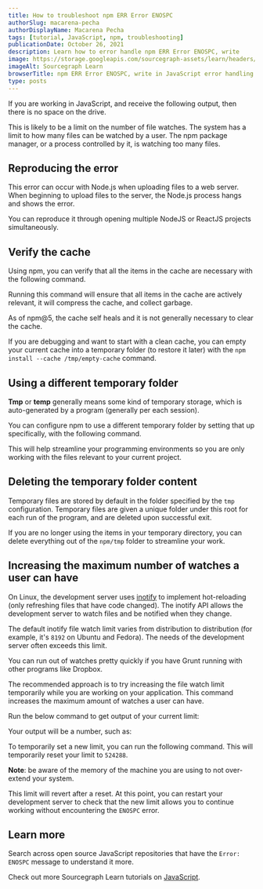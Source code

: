```yaml
---
title: How to troubleshoot npm ERR Error ENOSPC
authorSlug: macarena-pecha
authorDisplayName: Macarena Pecha
tags: [tutorial, JavaScript, npm, troubleshooting]
publicationDate: October 26, 2021
description: Learn how to error handle npm ERR Error ENOSPC, write
image: https://storage.googleapis.com/sourcegraph-assets/learn/headers/sourcegraph-learn-header.png
imageAlt: Sourcegraph Learn
browserTitle: npm ERR Error ENOSPC, write in JavaScript error handling
type: posts
---
```


If you are working in JavaScript, and receive the following output, then there is no space on the drive. 

<Highlighter
input='Error: ENOSPC.'
language='bash'
/>

This is likely to be a limit on the number of file watches. The system has a limit to how many files can be watched by a user. The npm package manager, or a process controlled by it, is watching too many files. 

## Reproducing the error

This error can occur with Node.js when uploading files to a web server. When beginning to upload files to the server, the Node.js process hangs and shows the error.

You can reproduce it through opening multiple NodeJS or ReactJS projects simultaneously.

## Verify the cache 

Using npm, you can verify that all the items in the cache are necessary with the following command.

<Highlighter
input='npm cache verify'
language='bash'
/>

Running this command will ensure that all items in the cache are actively relevant, it will compress the cache, and collect garbage.

As of npm@5, the cache self heals and it is not generally necessary to clear the cache. 

If you are debugging and want to start with a clean cache, you can empty your current cache into a temporary folder (to restore it later) with the `npm install --cache /tmp/empty-cache` command.

## Using a different temporary folder

**Tmp** or **temp** generally means some kind of temporary storage, which is auto-generated by a program (generally per each session).

You can configure npm to use a different temporary folder by setting that up specifically, with the following command. 

<Highlighter
input='npm config set tmp /path/to/some/other/dir'
language='bash'
/>

This will help streamline your programming environments so you are only working with the files relevant to your current project.

## Deleting the temporary folder content

Temporary files are stored by default in the folder specified by the `tmp` configuration. Temporary files are given a unique folder under this root for each run of the program, and are deleted upon successful exit.

If you are no longer using the items in your temporary directory, you can delete everything out of the `npm/tmp` folder to streamline your work. 

## Increasing the maximum number of watches a user can have

On Linux, the development server uses [inotify](https://en.wikipedia.org/wiki/Inotify) to implement hot-reloading (only refreshing files that have code changed). The inotify API allows the development server to watch files and be notified when they change.

The default inotify file watch limit varies from distribution to distribution (for example, it's `8192` on Ubuntu and Fedora). The needs of the development server often exceeds this limit.

You can run out of watches pretty quickly if you have Grunt running with other programs like Dropbox.

The recommended approach is to try increasing the file watch limit temporarily while you are working on your application. This command increases the maximum amount of watches a user can have.

Run the below command to get output of your current limit:

<Highlighter
input='sysctl fs.inotify.max_user_watches'
language='bash'
/>

Your output will be a number, such as:

<Highlighter
input='8192'
language='bash'
/>

To temporarily set a new limit, you can run the following command. This will temporarily reset your limit to `524288`. 

**Note**: be aware of the memory of the machine you are using to not over-extend your system.

<Highlighter
input='sysctl fs.inotify.max_user_watches=524288 && sudo sysctl -p'
language='bash'
/>

This limit will revert after a reset. At this point, you can restart your development server to check that the new limit allows you to continue working without encountering the `ENOSPC` error. 

## Learn more

Search across open source JavaScript repositories that have the `Error: ENOSPC` message to understand it more.

<SourcegraphSearch query="Error: ENOSPC" patternType="literal"/>

Check out more Sourcegraph Learn tutorials on [JavaScript](https://learn.sourcegraph.com/tags/javascript).
